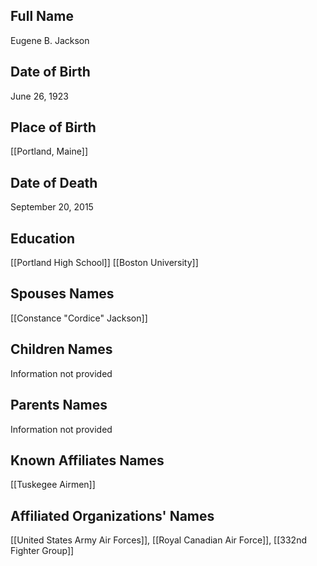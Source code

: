 ## Full Name
Eugene B. Jackson

## Date of Birth
June 26, 1923

## Place of Birth
[[Portland, Maine]]

## Date of Death
September 20, 2015

## Education
[[Portland High School]]
[[Boston University]]

## Spouses Names
[[Constance "Cordice" Jackson]]

## Children Names
Information not provided

## Parents Names
Information not provided

## Known Affiliates Names
 [[Tuskegee Airmen]]

## Affiliated Organizations' Names
 [[United States Army Air Forces]], [[Royal Canadian Air Force]], [[332nd Fighter Group]]

